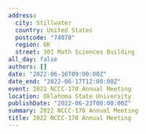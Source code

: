 ```yaml
---
address:
  city: Stillwater
  country: United States
  postcode: "74078"
  region: OK
  street: 301 Math Sciences Building
all_day: false
authors: []
date: "2022-06-16T09:00:00Z"
date_end: "2022-06-17T12:00:00Z"
event: 2022 NCCC-170 Annual Meeting
location: Oklahoma State University
publishDate: "2022-06-23T00:00:00Z"
summary: 2022 NCCC-170 Annual Meeting
title: 2022 NCCC-170 Annual Meeting
---
```


